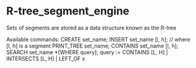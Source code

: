 # R-tree_segment_engine
Sets of segments are stored as a data structure known as the R-tree

Available commands:
  CREATE set_name;
  INSERT set_name [l, h]; // where [l, h] is a segment
  PRINT_TREE set_name; 
  CONTAINS set_name [l, h];
  SEARCH set_name *[WHERE query];
    query := CONTAINS [L, H]
 		 | INTERSECTS [L, H]
 		 | LEFT_OF x
